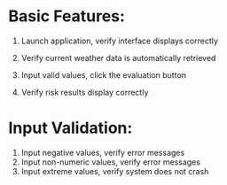 # Basic Features:

1. Launch application, verify interface displays correctly

2. Verify current weather data is automatically retrieved

3. Input valid values, click the evaluation button

4. Verify risk results display correctly

# Input Validation:

1. Input negative values, verify error messages
1. Input non-numeric values, verify error messages
1. Input extreme values, verify system does not crash

